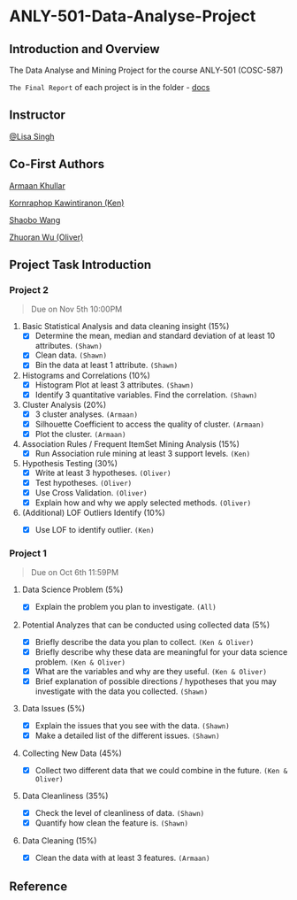 # ANLY-501-Data-Analyse-Project

## Introduction and Overview
The Data Analyse and Mining Project for the course ANLY-501 (COSC-587)

`The Final Report` of each project is in the folder - [docs](https://github.com/WuZhuoran/ANLY-501-Data-Analyse-Project/tree/master/docs)

## Instructor
[@Lisa Singh](http://people.cs.georgetown.edu/~singh/)

## Co-First Authors

[Armaan Khullar](https://github.com/ark317)

[Kornraphop Kawintiranon (Ken)](https://github.com/kornosk)

[Shaobo Wang](https://github.com/sw1001)

[Zhuoran Wu (Oliver)](https://github.com/WuZhuoran)

## Project Task Introduction

### Project 2
> Due on Nov 5th 10:00PM

1. Basic Statistical Analysis and data cleaning insight (15%)
    - [x] Determine the mean, median and standard deviation of at least 10 attributes. `(Shawn)`
    - [x] Clean data. `(Shawn)`
    - [x] Bin the data at least 1 attribute. `(Shawn)`
2. Histograms and Correlations (10%)
    - [x] Histogram Plot at least 3 attributes. `(Shawn)`
    - [x] Identify 3 quantitative variables. Find the correlation. `(Shawn)`
3. Cluster Analysis (20%)
    - [x] 3 cluster analyses. `(Armaan)`
    - [x] Silhouette Coefficient to access the quality of cluster. `(Armaan)`
    - [x] Plot the cluster. `(Armaan)`
4. Association Rules / Frequent ItemSet Mining Analysis (15%)
    - [x] Run Association rule mining at least 3 support levels. `(Ken)`
5. Hypothesis Testing (30%)
    - [x] Write at least 3 hypotheses. `(Oliver)`
    - [x] Test hypotheses. `(Oliver)`
    - [x] Use Cross Validation. `(Oliver)`
    - [x] Explain how and why we apply selected methods. `(Oliver)`
6. (Additional) LOF Outliers Identify (10%)
    - [x] Use LOF to identify outlier. `(Ken)`


### Project 1
> Due on Oct 6th 11:59PM

1. Data Science Problem (5%)

    - [x] Explain the problem you plan to investigate. `(All)`

2. Potential Analyzes that can be conducted using collected data (5%)
    - [x] Briefly describe the data you plan to collect. `(Ken & Oliver)`
    - [x] Briefly describe why these data are meaningful for your data science problem. `(Ken & Oliver)`
    - [x] What are the variables and why are they useful. `(Ken & Oliver)`
    - [x] Brief explanation of possible directions / hypotheses that you may investigate with the data you collected. `(Shawn)`
3. Data Issues (5%)
    - [x] Explain the issues that you see with the data. `(Shawn)`
    - [x] Make a detailed list of the different issues. `(Shawn)`
4. Collecting New Data (45%)
    - [x] Collect two different data that we could combine in the future. `(Ken & Oliver)`
5. Data Cleanliness (35%)
    - [x] Check the level of cleanliness of data. `(Shawn)`
    - [x] Quantify how clean the feature is. `(Shawn)`
6. Data Cleaning (15%)
    - [x] Clean the data with at least 3 features. `(Armaan)`

## Reference
